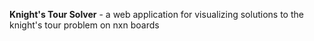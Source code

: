 **Knight's Tour Solver** - a web application for visualizing solutions to the knight's tour problem on nxn boards
